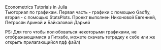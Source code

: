 Econometrics Tutorials in Julia    
Тьюториал по графикам. Первая часть - графики с помощью Gadfly, вторая - с помощью StatsPlots. Проект выполнен Никоновой Евгенией, Петросян Ариной и Байкаловой Дарьей
    
PS: Для того чтобы полюбоваться некоторыми графиками, не отображающимися в Гитхабе, можете скачать тетрадку к себе или же открыть прилагающийся пдф файл) 
